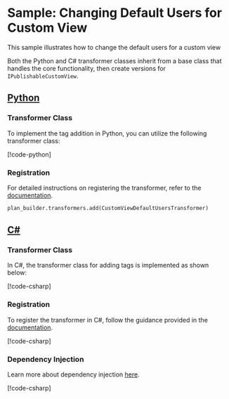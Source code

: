 # Sample: Changing Default Users for Custom View

This sample illustrates how to change the default users for a custom view

Both the Python and C# transformer classes inherit from a base class that handles the core functionality, then create versions for `IPublishableCustomView`.

## [Python](#tab/Python)

### Transformer Class

To implement the tag addition in Python, you can utilize the following transformer class:

[!code-python[](../../../../examples/Python.ExampleApplication/hooks/transformers/custom_view_default_users_transformer.py)]

### Registration

For detailed instructions on registering the transformer, refer to the [documentation](~/samples/index.md?tabs=Python#hook-registration).

[//]: <> (Adding this as code as regions are not supported in python snippets)
```Python
plan_builder.transformers.add(CustomViewDefaultUsersTransformer)
```

## [C#](#tab/CSharp)

### Transformer Class

In C#, the transformer class for adding tags is implemented as shown below:

[!code-csharp[](../../../../examples/Csharp.ExampleApplication/Hooks/Transformers/CustomViewDefaultUsersTransformer.cs#class)]

### Registration

To register the transformer in C#, follow the guidance provided in the [documentation](~/samples/index.md?tabs=CSharp#hook-registration).

[!code-csharp[](../../../../examples/Csharp.ExampleApplication/MyMigrationApplication.cs#CustomViewDefaultUsersTransformer-Registration)]

### Dependency Injection

Learn more about dependency injection [here](~/articles/dependency_injection.md).

[!code-csharp[](../../../../examples/Csharp.ExampleApplication/Program.cs#CustomViewDefaultUsersTransformer-DI)]

